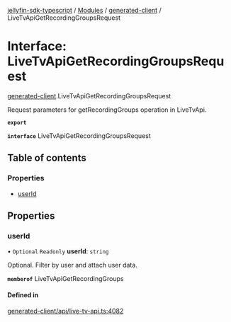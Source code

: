[jellyfin-sdk-typescript](../README.md) / [Modules](../modules.md) / [generated-client](../modules/generated_client.md) / LiveTvApiGetRecordingGroupsRequest

# Interface: LiveTvApiGetRecordingGroupsRequest

[generated-client](../modules/generated_client.md).LiveTvApiGetRecordingGroupsRequest

Request parameters for getRecordingGroups operation in LiveTvApi.

**`export`**

**`interface`** LiveTvApiGetRecordingGroupsRequest

## Table of contents

### Properties

- [userId](generated_client.LiveTvApiGetRecordingGroupsRequest.md#userid)

## Properties

### userId

• `Optional` `Readonly` **userId**: `string`

Optional. Filter by user and attach user data.

**`memberof`** LiveTvApiGetRecordingGroups

#### Defined in

[generated-client/api/live-tv-api.ts:4082](https://github.com/thornbill/jellyfin-sdk-typescript/blob/350a9a5/src/generated-client/api/live-tv-api.ts#L4082)
